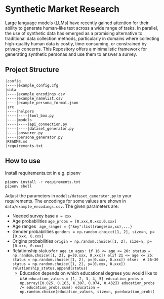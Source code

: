# Synthetic Market Research
Large language models (LLMs) have recently gained attention for their ability to generate human-like text across a wide range of tasks. In parallel, the use of synthetic data has emerged as a promising alternative to traditional data collection methods, particularly in domains where collecting high-quality human data is costly, time-consuming, or constrained by privacy concerns. This Repository offers a minimalistic framework for generating synthetic personas and use them to answer a survey.

## Project Structure
```
|config
|----|example_config.cfg
|data
|----|example_encodings.csv
|----|example_namelist.csv
|----|example_persona_format.json
|src
|----|helpers
|----|----|tool_box.py
|----|models
|----|----|api_connection.py
|----|----|dataset_generator.py
|----|answerer.py
|----|persona_generator.py
|README.md
|requirements.txt
```
## How to use
Install requirements.txt in e.g. pipenv
```bash
pipenv install -r requirements.txt
pipenv shell
```

Adjust the parameters in ```models/dataset_generator.py``` to your requirements. The encodings for some values are shown in ```data/example_encodings.csv```. The given parameters are:
* Needed survey base ```n = xxx```
* Age probabilities ```age_probs = [0.xxx,0.xxx,0.xxx]```
* Age ranges ``` age_ranges = {"key":list(range(xx,xx),...}```
* Gender probabilities ```genders = np.random.choice([1, 2], size=n, p=[0.xxx, 0.xxx]```
* Origins probabilities ```origin = np.random.choice([1, 2], size=n, p=[0.xxx, 0.xxx]```
* Relationship status```for age in ages:
    if 16 <= age <= 20:
        status = np.random.choice([1, 2], p=[0.xxx, 0.xxx])
    elif 21 <= age <= 25:
        status = np.random.choice([1, 2], p=[0.xxx, 0.xxx])
    else:  # 26–30
        status = np.random.choice([1, 2], p=[0.xxx, 0.xxx])
    relationship_status.append(status)```
  * Education depends on which educational degrees you would like to use ```education_values = [1, 2, 3, 4, 5]
education_probs = np.array([0.025, 0.163, 0.307, 0.074, 0.432])
education_probs /= education_probs.sum()
education = np.random.choice(education_values, size=n, p=education_probs) ```
